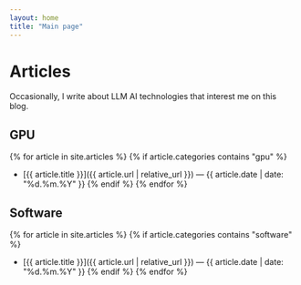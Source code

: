 ```yaml
---
layout: home
title: "Main page"
---
```


# Articles
Occasionally, I write about LLM AI technologies that interest me on this blog.  

## GPU
{% for article in site.articles %}
  {% if article.categories contains "gpu" %}
- [{{ article.title }}]({{ article.url | relative_url }}) — {{ article.date | date: "%d.%m.%Y" }}
  {% endif %}
{% endfor %}

## Software
{% for article in site.articles %}
  {% if article.categories contains "software" %}
- [{{ article.title }}]({{ article.url | relative_url }}) — {{ article.date | date: "%d.%m.%Y" }}
  {% endif %}
{% endfor %}

